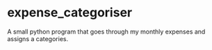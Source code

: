 # expense_categoriser
A small python program that goes through my monthly expenses and assigns a categories.
